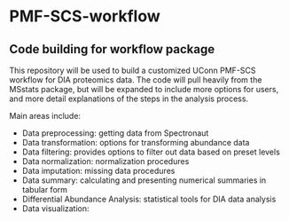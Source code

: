# PMF-SCS-workflow

## Code building for workflow package

This repository will be used to build a customized UConn PMF-SCS workflow for DIA proteomics data. The code will pull heavily from the MSstats package, but will be expanded to include more options for users, and more detail explanations of the steps in the analysis process. 

Main areas include:

* Data preprocessing: getting data from Spectronaut
* Data transformation: options for transforming abundance data
* Data filtering: provides options to filter out data based on preset levels 
* Data normalization: normalization procedures
* Data imputation: missing data procedures
* Data summary: calculating and presenting numerical summaries in tabular form
* Differential Abundance Analysis: statistical tools for DIA data analysis
* Data visualization: 


